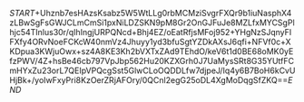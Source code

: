 $START$+Uhznb7esHAzsKsabz5W5WtLLg0rbMCMziSvgrFXQr9b1iuNasphX4zLBwSgFsGWJCLmCmSi1pxNiLDZSKN9pM8Gr2OnGJFuJe8MZLfxMYCSgPlhjc54TInlus30r/qIhIngjURPQNcd+Bhj4EZ/oEatRfjsMFoj952+YHgNzSJqnyFIFXfy4ORvNoeFCKcW40nmVz4Jhuyy1yd3bfuSgtYZDkAXsJ6qfi+NFVf0c+XKDpua3KWjuOwx+sz4A8KE3Kh2bVXTxZAd9TEhdO/keV6t1d0BE68oMK0yEfzPWV/4Z+hsBe46cb797VpJbp562Hu20KZXGrh0J7UaMysSRt8G35YUtfFCmHYxZu23orL7QEIpVPQcgSst5GlwCLoOQDDLfw7djpeJ/Iq4y6B7BoH6kCvUHjBk+/yoIwFxyPri8KzOerZRjAFOry/0QCnl2egG25oDL4XgMoDqgSfZKQ==$END$